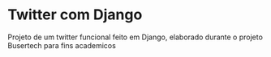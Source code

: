 # Twitter com Django

Projeto de um twitter funcional feito em Django, elaborado durante o projeto Busertech para fins academicos
